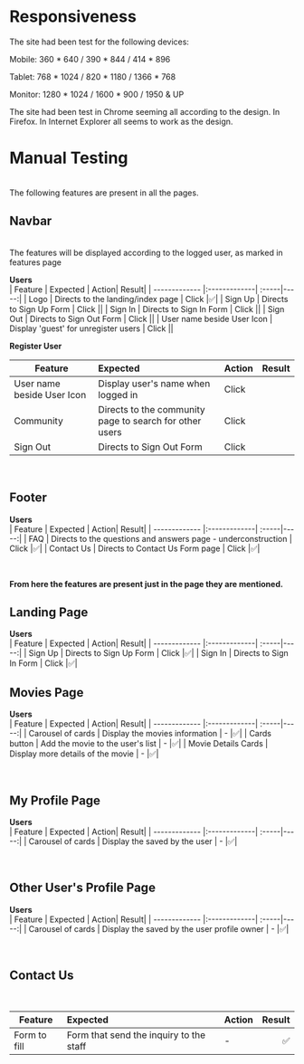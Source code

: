 # **Responsiveness**
<bt>

The site had been test for the following devices:

Mobile: 360 * 640 / 390 * 844 / 414 * 896

Tablet: 768 * 1024 / 820 * 1180 / 1366 * 768

Monitor: 1280 * 1024 / 1600 * 900 / 1950 & UP

The site had been test in Chrome seeming all according to the design. In Firefox. In Internet Explorer all seems to work as the design.
<br>

# **Manual Testing**
<br>
The following features are present in all the pages.
<br>

## **Navbar**
<br>
The features will be displayed according to the logged user, as marked in features page

<br>

**Users**
<br>
| Feature       | Expected           | Action| Result|
| ------------- |:-------------| :-----|-----:|
| Logo     | Directs to the landing/index page | Click |✅|
| Sign Up     | Directs to Sign Up Form | Click ||
| Sign In     | Directs to Sign In Form | Click ||
| Sign Out     | Directs to Sign Out Form | Click ||
| User name beside User Icon | Display 'guest' for unregister users  | Click ||
<br>

**Register User**
<br>

| Feature       | Expected           | Action| Result|
| ------------- |:------------- | :-----|-----:|	 	
| User name beside User Icon | Display user's name when logged in | Click ||
| Community     | Directs to the community page to search for other users | Click ||
| Sign Out     | Directs to Sign Out Form | Click ||
<br>

## **Footer**

**Users**
<br>
| Feature       | Expected           | Action| Result|
| ------------- |:-------------| :-----|-----:|
| FAQ | Directs to the questions and answers page - underconstruction | Click |✅|
| Contact Us | Directs to Contact Us Form page | Click |✅|

<br>

**From here the features are present just in the page they are mentioned.**

## **Landing Page**

**Users**
<br>
| Feature       | Expected           | Action| Result|
| ------------- |:-------------| :-----|-----:|
| Sign Up     | Directs to Sign Up Form | Click |✅|
| Sign In     | Directs to Sign In Form | Click |✅|
<br>

## **Movies Page**

**Users**
<br>
| Feature       | Expected           | Action| Result|
| ------------- |:-------------| :-----|-----:|
| Carousel of cards      | Display the movies information | - |✅|
| Cards button      | Add the movie to the user's list | - |✅|
| Movie Details Cards   | Display more details of the movie | - |✅|

<br>

## **My Profile Page**

**Users**
<br>
| Feature       | Expected           | Action| Result|
| ------------- |:-------------| :-----|-----:|
| Carousel of cards      | Display the saved by the user | - |✅|

<br>

## **Other User's Profile Page**

**Users**
<br>
| Feature       | Expected           | Action| Result|
| ------------- |:-------------| :-----|-----:|
| Carousel of cards      | Display the saved by the user profile owner  | - |✅|

<br>


## **Contact Us**
<br>

| Feature       | Expected           | Action| Result|
| ------------- |:-------------| :-----|-----:|
| Form to fill  | Form that send the inquiry to the staff | - |✅|
